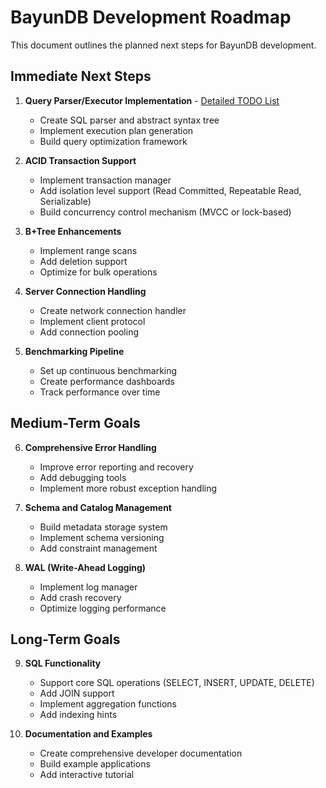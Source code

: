 # BayunDB Development Roadmap

This document outlines the planned next steps for BayunDB development.

## Immediate Next Steps

1. **Query Parser/Executor Implementation** - [Detailed TODO List](query_implementation.md)
   - Create SQL parser and abstract syntax tree
   - Implement execution plan generation
   - Build query optimization framework

2. **ACID Transaction Support**
   - Implement transaction manager
   - Add isolation level support (Read Committed, Repeatable Read, Serializable)
   - Build concurrency control mechanism (MVCC or lock-based)

3. **B+Tree Enhancements**
   - Implement range scans
   - Add deletion support
   - Optimize for bulk operations

4. **Server Connection Handling**
   - Create network connection handler
   - Implement client protocol
   - Add connection pooling

5. **Benchmarking Pipeline**
   - Set up continuous benchmarking
   - Create performance dashboards
   - Track performance over time

## Medium-Term Goals

6. **Comprehensive Error Handling**
   - Improve error reporting and recovery
   - Add debugging tools
   - Implement more robust exception handling

7. **Schema and Catalog Management**
   - Build metadata storage system
   - Implement schema versioning
   - Add constraint management

8. **WAL (Write-Ahead Logging)**
   - Implement log manager
   - Add crash recovery
   - Optimize logging performance

## Long-Term Goals

9. **SQL Functionality**
   - Support core SQL operations (SELECT, INSERT, UPDATE, DELETE)
   - Add JOIN support
   - Implement aggregation functions
   - Add indexing hints

10. **Documentation and Examples**
    - Create comprehensive developer documentation
    - Build example applications
    - Add interactive tutorial 
